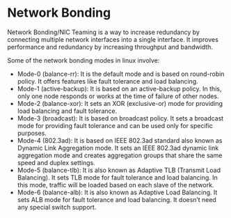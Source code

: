 # Network Bonding

Network Bonding/NIC Teaming is a way to increase redundancy by connecting multiple network interfaces into a single interface. It improves performance and redundancy by increasing throughput and bandwidth.

Some of the network bonding modes in linux involve:

- Mode-0 (balance-rr): It is the default mode and is based on round-robin policy. It offers features like fault tolerance and load balancing. 
- Mode-1 (active-backup): It is based on an active-backup policy. In this, only one node responds or works at the time of failure of other nodes. 
- Mode-2 (balance-xor): It sets an XOR (exclusive-or) mode for providing load balancing and fault tolerance.
- Mode-3 (broadcast): It is based on broadcast policy. It sets a broadcast mode for providing fault tolerance and can be used only for specific purposes.
- Mode-4 (802.3ad): It is based on IEEE 802.3ad standard also known as Dynamic Link Aggregation mode. It sets an IEEE 802.3ad dynamic link aggregation mode and creates aggregation groups that share the same speed and duplex settings. 
- Mode-5 (balance-tlb): It is also known as Adaptive TLB (Transmit Load Balancing). It sets TLB mode for fault tolerance and load balancing. In this mode, traffic will be loaded based on each slave of the network.
- Mode-6 (balance-alb): It is also known as Adaptive Load Balancing. It sets ALB mode for fault tolerance and load balancing. It doesn’t need any special switch support.
